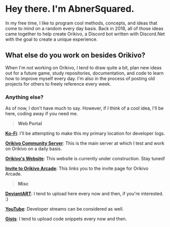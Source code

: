 # **Hey there. I'm AbnerSquared.**
In my free time, I like to program cool methods, concepts, and ideas that come to mind on a random every day basis.
Back in 2018, all of those ideas came together to help create Orikivo, a Discord bot written with Discord.Net with the goal to create a unique experience.

## What else do you work on besides Orikivo?
When I'm not working on Orikivo, I tend to draw quite a bit, plan new ideas out for a future game, study repositories, documentation, and code to learn how to improve myself every day. I'm also in the process of posting old projects for others to freely reference every week.

### Anything else?
As of now, I don't have much to say. However, if I think of a cool idea, I'll be here, coding away if you need me.

> **Web Portal**

[**Ko-Fi**](https://ko-fi.com/abnersquared): I'll be attempting to make this my primary location for developer logs.<br/>

[**Orikivo Community Server**](https://discord.gg/387Axar): This is the main server at which I test and work on Orikivo on a daily basis.<br/>

[**Orikivo's Website**](https://abnersquared.github.io/Orikivo.Web/): This website is currently under construction. Stay tuned!<br/>

[**Invite to Orikivo Arcade**](https://abnersquared.github.io/Orikivo.Web/invites/arcadia): This links you to the invite page for Orikivo Arcade.<br/>

> **Misc**

[**DeviantART**](https://www.deviantart.com/abnersquared): I tend to upload here every now and then, if you're interested. :)<br/>

[**YouTube**](https://www.youtube.com/channel/UCwq3lVydP6fICUjHQdLdAhg): Developer streams can be considered as well.<br/>

[**Gists**](https://gist.github.com/AbnerSquared): I tend to upload code snippets every now and then.<br/>
